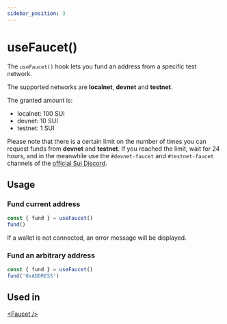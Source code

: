 ```yaml
---
sidebar_position: 3
---
```


# useFaucet()

The `useFaucet()` hook lets you fund an address from a specific test network.

The supported networks are **localnet**, **devnet** and **testnet**.

The granted amount is:
- localnet: 100 SUI
- devnet: 10 SUI
- testnet: 1 SUI

Please note that there is a certain limit on the number of times you can request funds from **devnet** and **testnet**. 
If you reached the limit, wait for 24 hours, and in the meanwhile use the `#devnet-faucet` and `#testnet-faucet` channels of the [official Sui Discord](https://discord.gg/sui).

## Usage

### Fund current address

```ts title="MyComponent.tsx"
const { fund } = useFaucet()
fund()
```

If a wallet is not connected, an error message will be displayed.

### Fund an arbitrary address

```ts title="MyComponent.tsx"
const { fund } = useFaucet()
fund('0xADDRESS')
```

## Used in

[\<Faucet \/\>](../components/faucet.md)
